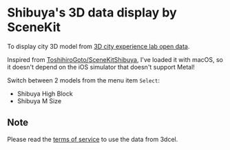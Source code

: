 # Shibuya's 3D data display by SceneKit

To display city 3D model from [3D city experience lab open data](https://3dcel.com/opendata/).

Inspired from [ToshihiroGoto/SceneKitShibuya](https://github.com/ToshihiroGoto/SceneKitShibuya), I've loaded it with macOS, so it doesn't depend on the iOS simulator that doesn't support Metal!

Switch between 2 models from the menu item `Select`:
* Shibuya High Block
* Shibuya M Size 

## Note

Please read the [terms of service](https://3dcel.com/terms/) to use the data from 3dcel.
